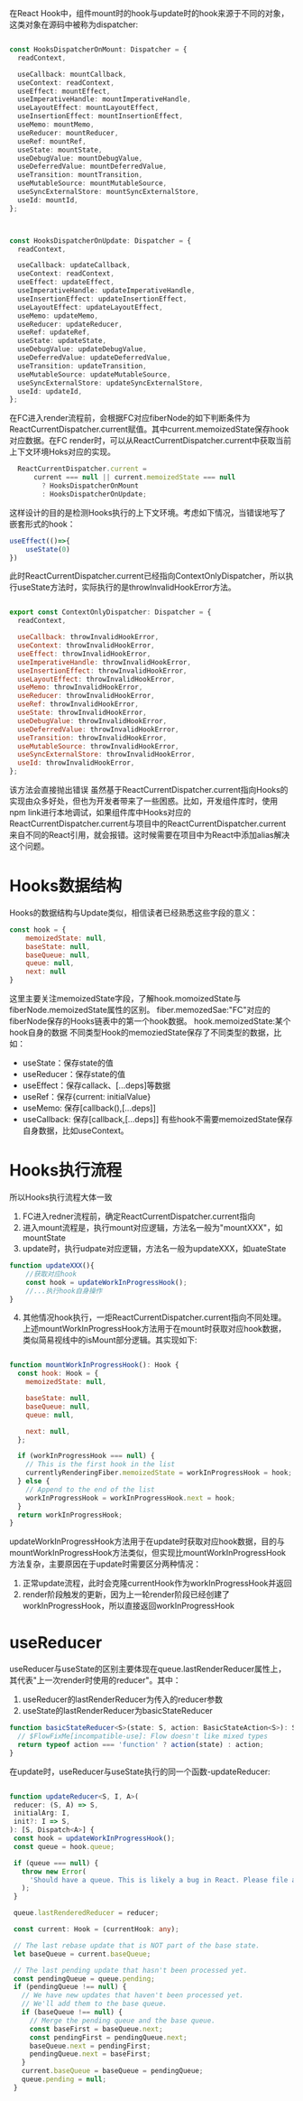 在React Hook中，组件mount时的hook与update时的hook来源于不同的对象，这类对象在源码中被称为dispatcher:
```typescript

const HooksDispatcherOnMount: Dispatcher = {
  readContext,

  useCallback: mountCallback,
  useContext: readContext,
  useEffect: mountEffect,
  useImperativeHandle: mountImperativeHandle,
  useLayoutEffect: mountLayoutEffect,
  useInsertionEffect: mountInsertionEffect,
  useMemo: mountMemo,
  useReducer: mountReducer,
  useRef: mountRef,
  useState: mountState,
  useDebugValue: mountDebugValue,
  useDeferredValue: mountDeferredValue,
  useTransition: mountTransition,
  useMutableSource: mountMutableSource,
  useSyncExternalStore: mountSyncExternalStore,
  useId: mountId,
};



const HooksDispatcherOnUpdate: Dispatcher = {
  readContext,

  useCallback: updateCallback,
  useContext: readContext,
  useEffect: updateEffect,
  useImperativeHandle: updateImperativeHandle,
  useInsertionEffect: updateInsertionEffect,
  useLayoutEffect: updateLayoutEffect,
  useMemo: updateMemo,
  useReducer: updateReducer,
  useRef: updateRef,
  useState: updateState,
  useDebugValue: updateDebugValue,
  useDeferredValue: updateDeferredValue,
  useTransition: updateTransition,
  useMutableSource: updateMutableSource,
  useSyncExternalStore: updateSyncExternalStore,
  useId: updateId,
};
```

在FC进入render流程前，会根据FC对应fiberNode的如下判断条件为ReactCurrentDispatcher.current赋值。其中current.memoizedState保存hook对应数据。在FC render时，可以从ReactCurrentDispatcher.current中获取当前上下文环境Hoks对应的实现。
```javascript
  ReactCurrentDispatcher.current =
      current === null || current.memoizedState === null
        ? HooksDispatcherOnMount
        : HooksDispatcherOnUpdate;
```
这样设计的目的是检测Hooks执行的上下文环境。考虑如下情况，当错误地写了嵌套形式的hook：
```javascript
useEffect(()=>{
	useState(0)
})
```
此时ReactCurrentDispatcher.current已经指向ContextOnlyDispatcher，所以执行useState方法时，实际执行的是throwInvalidHookError方法。
```javascript

export const ContextOnlyDispatcher: Dispatcher = {
  readContext,

  useCallback: throwInvalidHookError,
  useContext: throwInvalidHookError,
  useEffect: throwInvalidHookError,
  useImperativeHandle: throwInvalidHookError,
  useInsertionEffect: throwInvalidHookError,
  useLayoutEffect: throwInvalidHookError,
  useMemo: throwInvalidHookError,
  useReducer: throwInvalidHookError,
  useRef: throwInvalidHookError,
  useState: throwInvalidHookError,
  useDebugValue: throwInvalidHookError,
  useDeferredValue: throwInvalidHookError,
  useTransition: throwInvalidHookError,
  useMutableSource: throwInvalidHookError,
  useSyncExternalStore: throwInvalidHookError,
  useId: throwInvalidHookError,
};

```
该方法会直接抛出错误
虽然基于ReactCurrentDispatcher.current指向Hooks的实现由众多好处，但也为开发者带来了一些困惑。比如，开发组件库时，使用npm link进行本地调试，如果组件库中Hooks对应的ReactCurrentDispatcher.current与项目中的ReactCurrentDispatcher.current来自不同的React引用，就会报错。这时候需要在项目中为React中添加alias解决这个问题。

# Hooks数据结构
Hooks的数据结构与Update类似，相信读者已经熟悉这些字段的意义：
```javascript
const hook = {
	memoizedState: null,
	baseState: null,
	baseQueue: null,
	queue: null,
	next: null
}
```

这里主要关注memoizedState字段，了解hook.momoizedState与fiberNode.memoizedState属性的区别。
fiber.memozedSae:"FC"对应的fiberNode保存的Hooks链表中的第一个hook数据。
hook.memoizedState:某个hook自身的数据
不同类型Hook的memoziedState保存了不同类型的数据，比如：
* useState：保存state的值
* useReducer：保存state的值
* useEffect：保存callack、[...deps]等数据
* useRef：保存{current: initialValue}
* useMemo: 保存[callback(),[...deps]]
* useCallback: 保存[callback,[...deps]]
有些hook不需要memoizedState保存自身数据，比如useContext。

# Hooks执行流程
所以Hooks执行流程大体一致
1. FC进入redner流程前，确定ReactCurrentDispatcher.current指向
2. 进入mount流程是，执行mount对应逻辑，方法名一般为"mountXXX"，如mountState
3. update时，执行udpate对应逻辑，方法名一般为updateXXX，如uateState
```javascript
function updateXXX(){
	//获取对应hook
	const hook = updateWorkInProgressHook();
	//...执行hook自身操作
}
```
4. 其他情况hook执行，一炬ReactCurrentDispatcher.current指向不同处理。
上述mountWorkInProgressHook方法用于在mount时获取对应hook数据，类似简易视线中的isMount部分逻辑。其实现如下:
```javascript

function mountWorkInProgressHook(): Hook {
  const hook: Hook = {
    memoizedState: null,

    baseState: null,
    baseQueue: null,
    queue: null,

    next: null,
  };

  if (workInProgressHook === null) {
    // This is the first hook in the list
    currentlyRenderingFiber.memoizedState = workInProgressHook = hook;
  } else {
    // Append to the end of the list
    workInProgressHook = workInProgressHook.next = hook;
  }
  return workInProgressHook;
}
```
updateWorkInProgressHook方法用于在update时获取对应hook数据，目的与mountWorkInProgressHook方法类似，但实现比mountWorkInProgressHook方法复杂，主要原因在于update时需要区分两种情况：
1. 正常update流程，此时会克隆currentHook作为workInProgressHook并返回
2. render阶段触发的更新，因为上一轮render阶段已经创建了workInProgressHook，所以直接返回workInProgressHook

# useReducer
useReducer与useState的区别主要体现在queue.lastRenderReducer属性上，其代表"上一次render时使用的reducer"。其中：
1. useReducer的lastRenderReducer为传入的reducer参数
2. useState的lastRenderReducer为basicStateReducer
```typescript
function basicStateReducer<S>(state: S, action: BasicStateAction<S>): S {
  // $FlowFixMe[incompatible-use]: Flow doesn't like mixed types
  return typeof action === 'function' ? action(state) : action;
}
```
 在update时，useReducer与useState执行的同一个函数-updateReducer:
 ```typescript
 
function updateReducer<S, I, A>(
  reducer: (S, A) => S,
  initialArg: I,
  init?: I => S,
): [S, Dispatch<A>] {
  const hook = updateWorkInProgressHook();
  const queue = hook.queue;

  if (queue === null) {
    throw new Error(
      'Should have a queue. This is likely a bug in React. Please file an issue.',
    );
  }

  queue.lastRenderedReducer = reducer;

  const current: Hook = (currentHook: any);

  // The last rebase update that is NOT part of the base state.
  let baseQueue = current.baseQueue;

  // The last pending update that hasn't been processed yet.
  const pendingQueue = queue.pending;
  if (pendingQueue !== null) {
    // We have new updates that haven't been processed yet.
    // We'll add them to the base queue.
    if (baseQueue !== null) {
      // Merge the pending queue and the base queue.
      const baseFirst = baseQueue.next;
      const pendingFirst = pendingQueue.next;
      baseQueue.next = pendingFirst;
      pendingQueue.next = baseFirst;
    }
    current.baseQueue = baseQueue = pendingQueue;
    queue.pending = null;
  }

```

